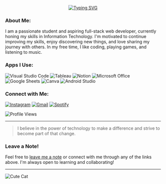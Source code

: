 <div align="center">
    <!-- Header Image with Typing SVG Animation -->
    <a href="https://git.io/typing-svg"><img src="https://readme-typing-svg.herokuapp.com?font=ARIAL+BLACK&weight=900&size=30&duration=3000&pause=1000&color=00F758&width=600&lines=Hi+there%2C+I'm+Alief+Badri+Tamam+%F0%9F%91%8B" alt="Typing SVG" /></a>
</div>

### About Me:
I am a passionate student and aspiring full-stack web developer, currently honing my skills in Information Technology. I'm motivated to continue improving my skills, enjoy discovering new things, and love sharing my journey with others. In my free time, I like coding, playing games, and listening to music.

### Apps I Use:
![Visual Studio Code](https://img.shields.io/badge/Visual_Studio_Code-007ACC?style=for-the-badge&logo=visual%20studio%20code&logoColor=white)
![Tableau](https://img.shields.io/badge/Tableau-E97627?style=for-the-badge&logo=tableau&logoColor=white)
![Notion](https://img.shields.io/badge/Notion-000000?style=for-the-badge&logo=notion&logoColor=white)
![Microsoft Office](https://img.shields.io/badge/Microsoft_Office-D83B01?style=for-the-badge&logo=microsoft-office&logoColor=white)
![Google Sheets](https://img.shields.io/badge/Google_Sheets-34A853?style=for-the-badge&logo=google-sheets&logoColor=white)
![Canva](https://img.shields.io/badge/Canva-00C4CC?style=for-the-badge&logo=canva&logoColor=white)
![Android Studio](https://img.shields.io/badge/Android_Studio-3DDC84?style=for-the-badge&logo=android-studio&logoColor=white)

### Connect with Me:
[![Instagram](https://img.shields.io/badge/Instagram-E4405F?style=for-the-badge&logo=instagram&logoColor=white)](https://instagram.com/yourusername)
[![Gmail](https://img.shields.io/badge/Gmail-D14836?style=for-the-badge&logo=gmail&logoColor=white)](mailto:your-email@gmail.com)
[![Spotify](https://img.shields.io/badge/Spotify-1DB954?style=for-the-badge&logo=spotify&logoColor=white)](https://spotify.com)

![Profile Views](https://komarev.com/ghpvc/?username=AliefBadriTamam&style=for-the-badge)

---

> I believe in the power of technology to make a difference and strive to become part of that change.
### Leave a Note!

Feel free to [leave me a note](https://github.com/AliefBadriTamam/AliefBadriTamam/issues) or connect with me through any of the links above. I'm always open to learning and collaborating!

---

![Cute Cat](https://your-cat-image-url.com) <!-- Anda bisa mengganti URL gambar kucing -->
